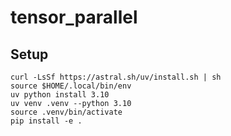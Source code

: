 # tensor_parallel

## Setup

```
curl -LsSf https://astral.sh/uv/install.sh | sh
source $HOME/.local/bin/env
uv python install 3.10
uv venv .venv --python 3.10
source .venv/bin/activate
pip install -e .
```